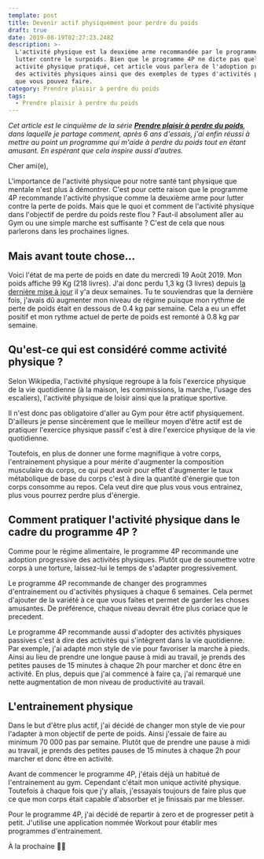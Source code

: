 ```yaml
---
template: post
title: Devenir actif physiquement pour perdre du poids
draft: true
date: 2019-08-19T02:27:23.248Z
description: >-
  L'activité physique est la deuxième arme recommandée par le programme 4P pour
  lutter contre le surpoids. Bien que le programme 4P ne dicte pas quelle
  activité physique pratiqué, cet article vous parlera de l'adoption progressive
  des activités physiques ainsi que des exemples de types d'activités physiques
  que vous pouvez faire.
category: Prendre plaisir à perdre du poids
tags:
  - Prendre plaisir à perdre du poids
---
```

_Cet article est le cinquième de la série [**Prendre plaisir à perdre du poids**](https://www.didia.me/category/prendre-plaisir-a-perdre-du-poids/), dans laquelle je partage comment, après 6 ans d'essais, j'ai enfin réussi à mettre au point un programme qui m'aide à perdre du poids tout en étant amusant. En espérant que cela inspire aussi d'autres._

Cher ami(e),

L'importance de l'activité physique pour notre santé tant physique que mentale n'est plus à démontrer. C'est pour cette raison que le programme 4P recommande l'activité physique comme la deuxième arme pour lutter contre la perte de poids. Mais que le quoi et comment de l'activité physique dans l'objectif de perdre du poids reste flou ? Faut-il absolument aller au Gym ou une simple marche est suffisante ? C'est de cela que nous parlerons dans les prochaines lignes.

## Mais avant toute chose…

Voici l'état de ma perte de poids en date du mercredi 19 Août 2019. Mon poids affiche 99 Kg (218 livres). J'ai donc perdu 1,3 kg (3 livres) depuis [la dernière mise à jour](/posts/2019-08-04-choisir-son-régime-alimentaire-pour-le-programme-4p/) il y'a deux semaines. Tu te souviendras que la dernière fois, j'avais dû augmenter mon niveau de régime puisque mon rythme de perte de poids était en dessous de 0.4 kg par semaine. Cela a eu un effet positif et mon rythme actuel de perte de poids est remonté à  0.8 kg par semaine.

## Qu'est-ce qui est considéré comme activité physique ?

Selon Wikipedia, l'activité physique regroupe à la fois l'exercice physique de la vie quotidienne (à la maison, les commissions, la marche, l'usage des escaliers), l'activité physique de loisir  ainsi que la pratique sportive.

Il n'est donc pas obligatoire d'aller au Gym pour être actif physiquement. D'ailleurs je pense sincèrement que le meilleur moyen d'être actif est de pratiquer l'exercice physique passif c'est à dire l'exercice physique de la vie quotidienne.

Toutefois, en plus de donner une forme magnifique à votre corps,  l'entrainement physique a pour mérite d'augmenter la composition musculaire du corps, ce qui peut avoir pour effet d'augmenter le taux métabolique de base du corps c'est à dire la quantité d'énergie que ton corps consomme au repos. Cela veut dire que plus vous vous entrainez, plus vous pourrez perdre plus d'énergie.

## Comment pratiquer l'activité physique dans le cadre du programme 4P ?

Comme pour le régime alimentaire, le programme 4P recommande une adoption progressive des activités physiques. Plutôt que de soumettre votre corps à une torture, laissez-lui le temps de s'adapter progressivement.

Le programme 4P recommande de changer des programmes d'entrainement ou d'activités physiques à chaque 6 semaines. Cela permet d'ajouter de la variété à ce que vous faites et permet de garder les choses amusantes. De préférence, chaque niveau devrait être plus coriace que le precedent.

Le programme 4P recommande aussi d'adopter des activités physiques passives c'est à dire des activités qui s'intègrent dans la vie quotidienne. Par exemple, j'ai adapté mon style de vie pour favoriser la marche à pieds. Ainsi au lieu de prendre une longue pause à midi au travail, je prends des petites pauses de 15 minutes à chaque 2h pour marcher et donc être en activité. En plus, depuis que j'ai commencé à faire ça, j'ai remarqué une nette augmentation de mon niveau de productivité au travail.

## L'entrainement physique

Dans le but d'être plus actif, j'ai décidé de changer mon style de vie pour l'adapter à mon objectif de perte de poids. Ainsi j'essaie de faire au minimum 70 000 pas par semaine. Plutôt que de prendre une pause à midi au travail, je prends des petites pauses de 15 minutes à chaque 2h pour marcher et donc être en activité.

Avant de commencer le programme 4P, j'étais déjà un habitué de l'entrainement au gym. Cependant c'était mon unique activité physique. Toutefois à chaque fois que j'y allais, j'essayais toujours de faire plus que ce que mon corps était capable d'absorber et je finissais par me blesser.

Pour le programme 4P, j'ai décidé de repartir à zero et de progresser petit à petit. J'utilise une application nommée Workout pour établir mes programmes d'entrainement.

À la prochaine ✌🏾
